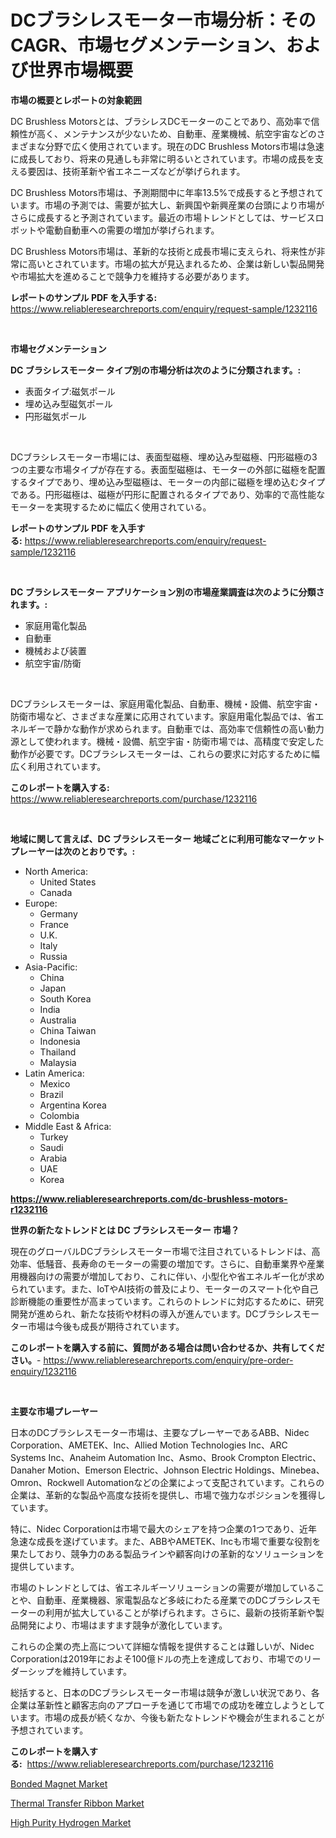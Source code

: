 <p><h1>DCブラシレスモーター市場分析：そのCAGR、市場セグメンテーション、および世界市場概要</h1></p><p><strong>市場の概要とレポートの対象範囲</strong></p>
<p><p>DC Brushless Motorsとは、ブラシレスDCモーターのことであり、高効率で信頼性が高く、メンテナンスが少ないため、自動車、産業機械、航空宇宙などのさまざまな分野で広く使用されています。現在のDC Brushless Motors市場は急速に成長しており、将来の見通しも非常に明るいとされています。市場の成長を支える要因は、技術革新や省エネニーズなどが挙げられます。</p><p>DC Brushless Motors市場は、予測期間中に年率13.5%で成長すると予想されています。市場の予測では、需要が拡大し、新興国や新興産業の台頭により市場がさらに成長すると予測されています。最近の市場トレンドとしては、サービスロボットや電動自動車への需要の増加が挙げられます。</p><p>DC Brushless Motors市場は、革新的な技術と成長市場に支えられ、将来性が非常に高いとされています。市場の拡大が見込まれるため、企業は新しい製品開発や市場拡大を進めることで競争力を維持する必要があります。</p></p>
<p><strong>レポートのサンプル PDF を入手する:</strong> <a href="https://www.reliableresearchreports.com/enquiry/request-sample/1232116">https://www.reliableresearchreports.com/enquiry/request-sample/1232116</a></p>
<p>&nbsp;</p>
<p><strong>市場セグメンテーション</strong></p>
<p><strong>DC ブラシレスモーター タイプ別の市場分析は次のように分類されます。:</strong></p>
<p><ul><li>表面タイプ:磁気ポール</li><li>埋め込み型磁気ポール</li><li>円形磁気ポール</li></ul></p>
<p>&nbsp;</p>
<p><p>DCブラシレスモーター市場には、表面型磁極、埋め込み型磁極、円形磁極の3つの主要な市場タイプが存在する。表面型磁極は、モーターの外部に磁極を配置するタイプであり、埋め込み型磁極は、モーターの内部に磁極を埋め込むタイプである。円形磁極は、磁極が円形に配置されるタイプであり、効率的で高性能なモーターを実現するために幅広く使用されている。</p></p>
<p><strong>レポートのサンプル PDF を入手する:</strong>&nbsp;<a href="https://www.reliableresearchreports.com/enquiry/request-sample/1232116">https://www.reliableresearchreports.com/enquiry/request-sample/1232116</a></p>
<p>&nbsp;</p>
<p><strong> DC ブラシレスモーター アプリケーション別の市場産業調査は次のように分類されます。:</strong></p>
<p><ul><li>家庭用電化製品</li><li>自動車</li><li>機械および装置</li><li>航空宇宙/防衛</li></ul></p>
<p>&nbsp;</p>
<p><p>DCブラシレスモーターは、家庭用電化製品、自動車、機械・設備、航空宇宙・防衛市場など、さまざまな産業に応用されています。家庭用電化製品では、省エネルギーで静かな動作が求められます。自動車では、高効率で信頼性の高い動力源として使われます。機械・設備、航空宇宙・防衛市場では、高精度で安定した動作が必要です。DCブラシレスモーターは、これらの要求に対応するために幅広く利用されています。</p></p>
<p><strong>このレポートを購入する:</strong>&nbsp; <a href="https://www.reliableresearchreports.com/purchase/1232116">https://www.reliableresearchreports.com/purchase/1232116</a></p>
<p>&nbsp;</p>
<p><strong>地域に関して言えば、DC ブラシレスモーター 地域ごとに利用可能なマーケットプレーヤーは次のとおりです。:</strong></p>
<p><ul>
    <li>
        North America:
        <ul>
            <li>United States</li>
            <li>Canada</li>
        </ul>
    </li>
    <li>
        Europe:
        <ul>
            <li>Germany</li>
            <li>France</li>
            <li>U.K.</li>
            <li>Italy</li>
            <li>Russia</li>
        </ul>
    </li>
    <li>
        Asia-Pacific:
        <ul>
            <li>China</li>
            <li>Japan</li>
            <li>South Korea</li>
            <li>India</li>
            <li>Australia</li>
            <li>China Taiwan</li>
            <li>Indonesia</li>
            <li>Thailand</li>
            <li>Malaysia</li>
        </ul>
    </li>
    <li>
        Latin America:
        <ul>
            <li>Mexico</li>
            <li>Brazil</li>
            <li>Argentina Korea</li>
            <li>Colombia</li>
        </ul>
    </li>
    <li>
        Middle East & Africa:
        <ul>
            <li>Turkey</li>
            <li>Saudi</li>
            <li>Arabia</li>
            <li>UAE</li>
            <li>Korea</li>
        </ul>
    </li>
    </ul></p>
<p><strong><a href="https://www.reliableresearchreports.com/dc-brushless-motors-r1232116">https://www.reliableresearchreports.com/dc-brushless-motors-r1232116</a></strong>&nbsp;</p>
<p><strong>世界の新たなトレンドとは DC ブラシレスモーター 市場？</strong></p>
<p><p>現在のグローバルDCブラシレスモーター市場で注目されているトレンドは、高効率、低騒音、長寿命のモーターの需要の増加です。さらに、自動車業界や産業用機器向けの需要が増加しており、これに伴い、小型化や省エネルギー化が求められています。また、IoTやAI技術の普及により、モーターのスマート化や自己診断機能の重要性が高まっています。これらのトレンドに対応するために、研究開発が進められ、新たな技術や材料の導入が進んでいます。DCブラシレスモーター市場は今後も成長が期待されています。</p></p>
<p><strong>このレポートを購入する前に、質問がある場合は問い合わせるか、共有してください。</strong>- <a href="https://www.reliableresearchreports.com/enquiry/pre-order-enquiry/1232116">https://www.reliableresearchreports.com/enquiry/pre-order-enquiry/1232116</a></p>
<p>&nbsp;</p>
<p><strong>主要な市場プレーヤー</strong></p>
<p><p>日本のDCブラシレスモーター市場は、主要なプレーヤーであるABB、Nidec Corporation、AMETEK、Inc、Allied Motion Technologies Inc、ARC Systems Inc、Anaheim Automation Inc、Asmo、Brook Crompton Electric、Danaher Motion、Emerson Electric、Johnson Electric Holdings、Minebea、Omron、Rockwell Automationなどの企業によって支配されています。これらの企業は、革新的な製品や高度な技術を提供し、市場で強力なポジションを獲得しています。</p><p>特に、Nidec Corporationは市場で最大のシェアを持つ企業の1つであり、近年急速な成長を遂げています。また、ABBやAMETEK、Incも市場で重要な役割を果たしており、競争力のある製品ラインや顧客向けの革新的なソリューションを提供しています。</p><p>市場のトレンドとしては、省エネルギーソリューションの需要が増加していることや、自動車、産業機器、家電製品など多岐にわたる産業でのDCブラシレスモーターの利用が拡大していることが挙げられます。さらに、最新の技術革新や製品開発により、市場はますます競争が激化しています。</p><p>これらの企業の売上高について詳細な情報を提供することは難しいが、Nidec Corporationは2019年におよそ100億ドルの売上を達成しており、市場でのリーダーシップを維持しています。</p><p>総括すると、日本のDCブラシレスモーター市場は競争が激しい状況であり、各企業は革新性と顧客志向のアプローチを通じて市場での成功を確立しようとしています。市場の成長が続くなか、今後も新たなトレンドや機会が生まれることが予想されています。</p></p>
<p><strong>このレポートを購入する:</strong>&nbsp;&nbsp;<a href="https://www.reliableresearchreports.com/purchase/1232116">https://www.reliableresearchreports.com/purchase/1232116</a></p>
<p><p><a href="https://meowing-lemming-dd3.notion.site/Bonded-Magnet-Market-Size-Global-Industry-Overview-Market-Segmentation-and-Forecast-2024-to-2031-6d32c7e862c742dea96b58a629596853">Bonded Magnet Market</a></p><p><a href="https://shimmer-gardenia-37a.notion.site/Thermal-Transfer-Ribbon-Market-Research-Report-Reveals-The-Latest-Trends-And-Opportunities-of-this-M-55c5285267624f1da1eb749366c993e7">Thermal Transfer Ribbon Market</a></p><p><a href="https://cute-banjo-8ca.notion.site/High-Purity-Hydrogen-Market-Size-Growing-and-Forecasted-for-period-from-2024-2031-and-provides-com-b2ffec33e24d4fd5be0dc73dd5d77c16">High Purity Hydrogen Market</a></p></p>